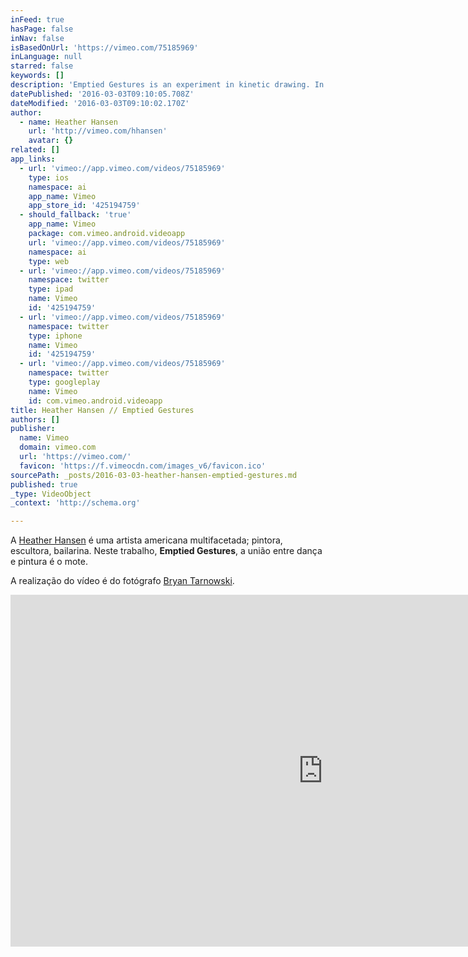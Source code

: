 ```yaml
---
inFeed: true
hasPage: false
inNav: false
isBasedOnUrl: 'https://vimeo.com/75185969'
inLanguage: null
starred: false
keywords: []
description: 'Emptied Gestures is an experiment in kinetic drawing. In this series I am exploring ways to download my movement directly onto paper, emptying gestures from one form to another. http://www.heatherhansen.net Filmed at my studio in the Bywater, New Orleans, July 2013. Film by: Bryan Tarnowski. http://www.bryantarnowski.com Music by: Nick Principe of Port St.'
datePublished: '2016-03-03T09:10:05.708Z'
dateModified: '2016-03-03T09:10:02.170Z'
author:
  - name: Heather Hansen
    url: 'http://vimeo.com/hhansen'
    avatar: {}
related: []
app_links:
  - url: 'vimeo://app.vimeo.com/videos/75185969'
    type: ios
    namespace: ai
    app_name: Vimeo
    app_store_id: '425194759'
  - should_fallback: 'true'
    app_name: Vimeo
    package: com.vimeo.android.videoapp
    url: 'vimeo://app.vimeo.com/videos/75185969'
    namespace: ai
    type: web
  - url: 'vimeo://app.vimeo.com/videos/75185969'
    namespace: twitter
    type: ipad
    name: Vimeo
    id: '425194759'
  - url: 'vimeo://app.vimeo.com/videos/75185969'
    namespace: twitter
    type: iphone
    name: Vimeo
    id: '425194759'
  - url: 'vimeo://app.vimeo.com/videos/75185969'
    namespace: twitter
    type: googleplay
    name: Vimeo
    id: com.vimeo.android.videoapp
title: Heather Hansen // Emptied Gestures
authors: []
publisher:
  name: Vimeo
  domain: vimeo.com
  url: 'https://vimeo.com/'
  favicon: 'https://f.vimeocdn.com/images_v6/favicon.ico'
sourcePath: _posts/2016-03-03-heather-hansen-emptied-gestures.md
published: true
_type: VideoObject
_context: 'http://schema.org'

---
```

A [Heather Hansen][0] é uma artista americana multifacetada; pintora, escultora, bailarina. Neste trabalho, **Emptied Gestures**, a união entre dança e pintura é o mote.

A realização do vídeo é do fotógrafo [Bryan Tarnowski][1].

<iframe src="https://cdn.embedly.com/widgets/media.html?src=https%3A%2F%2Fplayer.vimeo.com%2Fvideo%2F75185969&amp;url=https%3A%2F%2Fvimeo.com%2F75185969&amp;image=http%3A%2F%2Fi.vimeocdn.com%2Fvideo%2F462361087_1280.jpg&amp;key=b7d04c9b404c499eba89ee7072e1c4f7&amp;type=text%2Fhtml&amp;schema=vimeo" width="1000" height="563" scrolling="no" frameborder="0" allowfullscreen="allowfullscreen" style=""></iframe>



[0]: http://t.umblr.com/redirect?z=http%3A%2F%2Fheatherhansen.net%2F&t=NjZiZDVhODk0NjgzNTUyMzg5YzM3MzE4YjUyZjVkMmQ1NzllMGI4NSxtckNWMmFYdw%3D%3D
[1]: http://t.umblr.com/redirect?z=http%3A%2F%2Fwww.bryantarnowski.com%2F&t=MDhmMjE2MTkyZjVhYmFhOGMxOWE1YjJiODRmZWVmZWFkYTA4YTc0ZSxtckNWMmFYdw%3D%3D